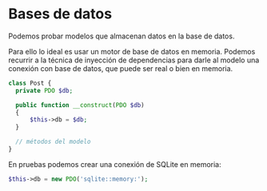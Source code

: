 # Bases de datos

Podemos probar modelos que almacenan datos en la base de datos. 

Para ello lo ideal es usar un motor de base de datos en memoria. Podemos recurrir a la técnica de inyección de dependencias para darle al modelo una conexión con base de datos, que puede ser real o bien en memoria.

```php
class Post {
  private PDO $db;

  public function __construct(PDO $db)
  {
      $this->db = $db;
  }

  // métodos del modelo
}
```

En pruebas podemos crear una conexión de SQLite en memoria:

```php
$this->db = new PDO('sqlite::memory:');
```

